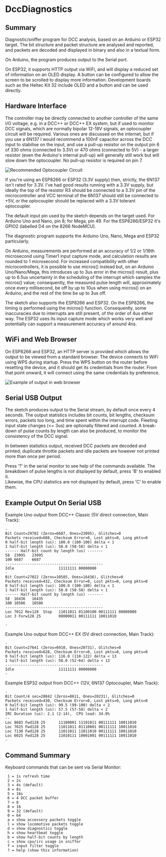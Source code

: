 # DccDiagnostics

## Summary

Diagnostic/sniffer program for DCC analysis, based on an Arduino or ESP32 target.
The bit structure and packet structure are analysed and reported, and packets are decoded
and displayed in binary and also in a textual form.

On Arduino, the program produces output to the Serial port.  

On ESP32, it supports HTTP output via WiFi, and will display a reduced set of information
on an OLED display.  A button can be configured to allow the screen to be scrolled to display 
more information.  Development boards such as the Heltec Kit 32 include OLED and a button and
can be used directly.

## Hardware Interface

The controller may be directly connected to another controller of the same I/O voltage, e.g. in a
DCC++ or DCC++ EX system, but if used to monitor DCC signals, which are
normally bipolar 12-18V signals, an optocoupler circuit will be required.
Various ones are discussed on the internet, but if you use a 6N137 I 
would recommend a 100nF capacitor across the DCC input to stabilise
on the input, and use a pull-up resistor on the output pin 6 of 330 ohms (connected to 3.3V) or 470 ohms 
(connected to 5V) - a larger resistor (even the Arduino's internal pull-up)
will generally still work but will slow down the optocoupler.  No 
pull-up resistor is required on pin 7.

![Recommended Optocoupler Circuit](DCC-Isolator-6N137.png "Recommended Optocoupler Circuit")

If you're using an ESP8266 or ESP32 (3.3V supply) then, strictly, the 6N137 isn't rated for 3.3V.
I've had good results running with a 3.3V supply, but ideally the top of the resistor R3 should be
connected to a 3.3V pin of the microcontroller and VCC terminal of the 6N137 should still be 
connected to +5V, or the optocoupler should be replaced with a 3.3V tolerant optocoupler.

The default input pin used by the sketch depends on the target used.  For Arduino Uno and Nano, pin 8; 
for Mega, pin 49.  For the ESP8266/ESP32 it's GPIO2 (labelled D4 on the 8266 NodeMCU).

The diagnostic program supports the Arduino Uno, Nano, Mega and ESP32 particularly.

On Arduino, measurements are performed at an accuracy of 1/2 or 1/16th microsecond using Timer1 input 
capture mode, and calculation results are rounded to 1 microsecond.  For 
increased compatibility with other microcontrollers, it is possible to use micros() instead but, 
on an Arduino Uno/Nano/Mega, this introduces up to 3us error in the micros() result, plus up to
6.5us uncertainty in the scheduling of the interrupt which samples
the micros() value; consequently, the measured pulse length will, approximately once every
millisecond, be off by up to 10us when using micros() on an Arduino, and the rest of the time
be up to 3us off.

The sketch also supports the ESP8266 and ESP32.
On the ESP8266, the timing is performed using the micros() function.  Consequently, 
some inaccuracies due to interrupts are still present, of the order of 4us either way.  The ESP32
uses its input capture mode which works very well and potentially can support a measurement accuracy of around 4ns.

## WiFi and Web Browser

On ESP8266 and ESP32, an HTTP server is provided which allows the output to be viewed from
a standard browser.  The device connects to WiFi using WPS during startup.  Press the WPS button on the router before 
resetting the device, and it should get its credentials from the router.  From that point onward, it will 
connect using the same credentials by preference.

![Example of output in web browser](WebInterface.PNG "Example of web output")

## Serial USB Output

The sketch produces output to the Serial stream, by default
once every 4 seconds.  The output statistics includes bit counts, 
bit lengths, checksum errors, packets too long, and 
time spent within the interrupt code.  Fleeting input state changes
(<= 3us) are optionally filtered and counted.  A break-down of pulse counts by 
length can also be produced, to monitor the consistency of the DCC signal.

In between statistics output, received DCC packets are decoded and 
printed; duplicate throttle packets and idle packets are however not printed more than once per period.

Press '?' in the serial monitor to see help of the commands available.  The 
breakdown of pulse lengths is not displayed by default, press 'B' to enabled it.  
Likewise, the CPU statistics are not displayed by default, press 'C' to enable them.

## Example Output On Serial USB

Example Uno output from DCC++ Classic (5V direct connection, Main Track):

```
-
Bit Count=29782 (Zeros=6687, Ones=23095), Glitches=0
Packets received=608, Checksum Error=0, Lost pkts=0, Long pkts=0
0 half-bit length (us): 100.0 (100-100) delta < 1
1 half-bit length (us): 58.0 (58-58) delta < 1
------ Half-bit count by length (us) -------
58	23095	23095
100	6687	6687
--------------------------------------------
Idle                    11111111 00000000
-
Bit Count=27022 (Zeros=10585, Ones=16436), Glitches=0
Packets received=432, Checksum Error=0, Lost pkts=0, Long pkts=0
0 half-bit length (us): 100.0 (100-100) delta < 1
1 half-bit length (us): 58.0 (58-58) delta < 1
------ Half-bit count by length (us) -------
58	16436	16435
100	10586	10586
--------------------------------------------
Loc 7012 Rev128  Stop   11011011 01100100 00111111 00000000 
Loc 3 Forw128 25        00000011 00111111 10011010 

-

```

Example Uno output from DCC++ EX (5V direct connection, Main Track):

```
-
Bit Count=27641 (Zeros=6910, Ones=20731), Glitches=0
Packets received=628, Checksum Error=0, Lost pkts=0, Long pkts=0
0 half-bit length (us): 116.0 (110-122) delta < 13
1 half-bit length (us): 58.0 (52-64) delta < 13
--------------------------------------------
Idle                    11111111 00000000 
-
```

Example ESP32 output from DCC++ (12V, 6N137 Optocoupler, Main Track):

```
-
Bit Count/4 sec=28842 (Zeros=8611, Ones=20231), Glitches=0
Packets received=430, Checksum Error=0, Lost pkts=0, Long pkts=0
0 half-bit length (us): 99.5 (99-100) delta < 2
1 half-bit length (us): 57.5 (57-58) delta < 2
IRC Duration (us): 2.1 (2-14),  CPU load: 34.0%
--
Loc 8683 Fwd128 25      11100001 11101011 00111111 10011010
Loc 7025 Fwd128 25      11011011 01110001 00111111 10011010
Loc 7130 Fwd128 25      11011011 11011010 00111111 10011010
Loc 6025 Fwd128 25      11010111 10001001 00111111 10011010
-
```

## Command Summary

Keyboard commands that can be sent via Serial Monitor:

```
 1 = 1s refresh time
 2 = 2s 
 3 = 4s (default)
 4 = 8s
 5 = 16s
 6 = 4 DCC packet buffer
 7 = 8
 8 = 16
 9 = 32 (default)
 0 = 64
 a = show accessory packets toggle
 l = show locomotive packets toggle
 d = show diagnostics toggle
 h = show heartbeat toggle
 b = show half-bit counts by length
 c = show cpu/irc usage in sniffer
 f = input filter toggle
 ? = help (show this information)
```
